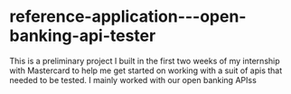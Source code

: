 # reference-application---open-banking-api-tester
This is a preliminary project I built in the first two weeks of my internship with Mastercard to help me get started on working with a suit of apis that needed to be tested. I mainly worked with our open banking APIss

